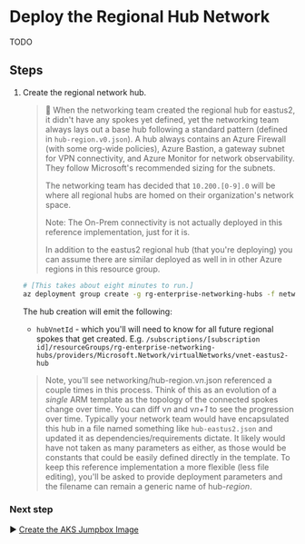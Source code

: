 # Deploy the Regional Hub Network

TODO

## Steps

1. Create the regional network hub.

   > :book: When the networking team created the regional hub for eastus2, it didn't have any spokes yet defined, yet the networking team always lays out a base hub following a standard pattern (defined in `hub-region.v0.json`). A hub always contains an Azure Firewall (with some org-wide policies), Azure Bastion, a gateway subnet for VPN connectivity, and Azure Monitor for network observability. They follow Microsoft's recommended sizing for the subnets.
   >
   > The networking team has decided that `10.200.[0-9].0` will be where all regional hubs are homed on their organization's network space.
   >
   > Note: The On-Prem connectivity is not actually deployed in this reference implementation, just for it is.
   >
   > In addition to the eastus2 regional hub (that you're deploying) you can assume there are similar deployed as well in in other Azure regions in this resource group.

   ```bash
   # [This takes about eight minutes to run.]
   az deployment group create -g rg-enterprise-networking-hubs -f networking/hub-region.v0.json -p location=eastus2
   ```

   The hub creation will emit the following:

      * `hubVnetId` - which you'll will need to know for all future regional spokes that get created. E.g. `/subscriptions/[subscription id]/resourceGroups/rg-enterprise-networking-hubs/providers/Microsoft.Network/virtualNetworks/vnet-eastus2-hub`

   > Note, you'll see networking/hub-region.v​_n_.json referenced a couple times in this process. Think of this as an evolution of a _single_ ARM template as the topology of the connected spokes change over time. You can diff v​_n_ and v​_n+1_ to see the progression over time. Typically your network team would have encapsulated this hub in a file named something like `hub-eastus2.json` and updated it as dependencies/requirements dictate. It likely would have not taken as many parameters as either, as those would be constants that could be easily defined directly in the template. To keep this reference implementation a more flexible (less file editing), you'll be asked to provide deployment parameters and the filename can remain a generic name of hub-​_region_.

### Next step

:arrow_forward: [Create the AKS Jumpbox Image](./05-aks-jumpboximage.md)
